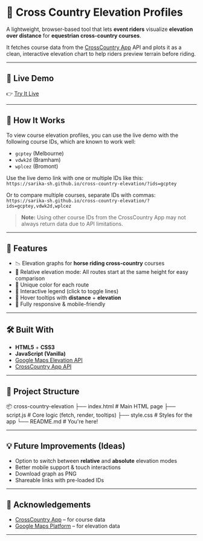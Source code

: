 # 🏇 Cross Country Elevation Profiles

A lightweight, browser-based tool that lets **event riders** visualize **elevation over distance** for **equestrian cross-country courses**.

It fetches course data from the [CrossCountry App](https://www.crosscountryapp.com/) API and plots it as a clean, interactive elevation chart to help riders preview terrain before riding.

---

## 🔗 Live Demo

👉 [Try It Live](https://sarika-sh.github.io/cross-country-elevation/)  

---

## 📌 How It Works

To view course elevation profiles, you can use the live demo with the following course IDs, which are known to work well:

- `gcptey` (Melbourne)  
- `vdwk2d` (Bramham)  
- `wplcez` (Bromont)  

Use the live demo link with one or multiple IDs like this:  
`https://sarika-sh.github.io/cross-country-elevation/?ids=gcptey`

Or to compare multiple courses, separate IDs with commas:  
`https://sarika-sh.github.io/cross-country-elevation/?ids=gcptey,vdwk2d,wplcez`

> **Note:** Using other course IDs from the CrossCountry App may not always return data due to API limitations.

---

## 🎯 Features

- 📉 Elevation graphs for **horse riding cross-country** courses
- 📍 Relative elevation mode: All routes start at the same height for easy comparison
- 🎨 Unique color for each route
- 🧭 Interactive legend (click to toggle lines)
- 🧠 Hover tooltips with **distance** + **elevation**
- 📱 Fully responsive & mobile-friendly

---

## 🛠️ Built With

- **HTML5** + **CSS3**
- **JavaScript (Vanilla)**
- [Google Maps Elevation API](https://developers.google.com/maps/documentation/elevation/start)
- [CrossCountry App API](https://www.crosscountryapp.com/)

---

## 📁 Project Structure

📦 cross-country-elevation
├── index.html # Main HTML page
├── script.js # Core logic (fetch, render, tooltips)
├── style.css # Styles for the app
└── README.md # You're here!

---

## 💡 Future Improvements (Ideas)

- Option to switch between **relative** and **absolute** elevation modes
- Better mobile support & touch interactions
- Download graph as PNG
- Shareable links with pre-loaded IDs

---

## 🙏 Acknowledgements

- [CrossCountry App](https://www.crosscountryapp.com/) – for course data
- [Google Maps Platform](https://developers.google.com/maps/documentation/elevation/start) – for elevation data

---

